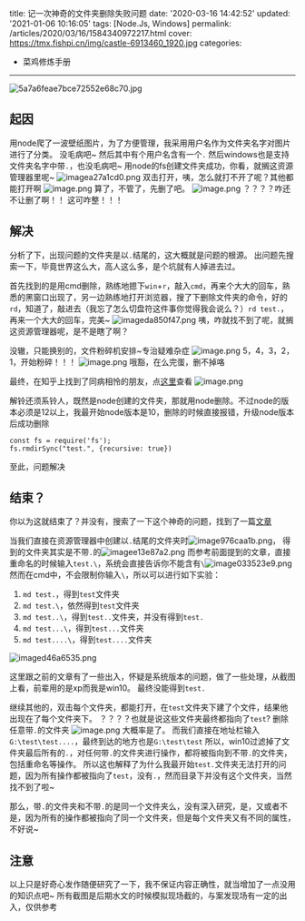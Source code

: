 title: 记一次神奇的文件夹删除失败问题
date: '2020-03-16 14:42:52'
updated: '2021-01-06 10:16:05'
tags: [Node.Js, Windows]
permalink: /articles/2020/03/16/1584340972217.html
cover: https://tmx.fishpi.cn/img/castle-6913460_1920.jpg
categories: 
- 菜鸡修炼手册
---
![5a7a6feae7bce72552e68c70.jpg](https://tmx.fishpi.cn/img/castle-6913460_1920.jpg)

## 起因

用node爬了一波壁纸图片，为了方便管理，我采用用户名作为文件夹名字对图片进行了分类。
没毛病吧~
然后其中有个用户名含有一个`.`
然后windows也是支持文件夹名字中带`.`，也没毛病吧~
用node的fs创建文件夹成功，你看，就搁这资源管理器里呢~
![imagea27a1cd0.png](https://tmx.fishpi.cn/img/20210105144638114.png)
双击打开，咦，怎么就打不开了呢？其他都能打开啊
![image.png](https://tmx.fishpi.cn/img/20210105084921676.png)
算了，不管了，先删了吧。
![image.png](https://tmx.fishpi.cn/img/20210105085022051.png)
？？？？咋还不让删了啊！！
这可咋整！！！

## 解决

分析了下，出现问题的文件夹是以`.`结尾的，这大概就是问题的根源。
出问题先搜索一下，毕竟世界这么大，高人这么多，是个坑就有人掉进去过。

首先找到的是用cmd删除，熟练地摁下`win`+`r`，敲入`cmd`，再来个大大的回车，熟悉的黑窗口出现了，另一边熟练地打开浏览器，搜了下删除文件夹的命令，好的`rd`，知道了，敲进去（我忘了怎么切盘符这件事你觉得我会说么？）`rd test.`，再来一个大大的回车，完美~
![imageda850f47.png](https://tmx.fishpi.cn/img/20210105144740973.png)
咦，咋就找不到了呢，就搁这资源管理器呢，是不是瞎了啊？

没辙，只能换别的，文件粉碎机安排~专治疑难杂症
![image.png](https://tmx.fishpi.cn/img/20210105085222739.png)
5，4，3，2，1，开始粉碎！！！
![image.png](https://tmx.fishpi.cn/img/20210105085323567.png)
哦豁，在么完蛋，删不掉咯

最终，在知乎上找到了同病相怜的朋友，点[这里](https://www.zhihu.com/question/371533421)查看
![image.png](https://tmx.fishpi.cn/img/20210105085425895.png)

解铃还须系铃人，既然是node创建的文件夹，那就用node删除。不过node的版本必须是12以上，我最开始node版本是10，删除的时候直接报错，升级node版本后成功删除

```
const fs = require('fs');
fs.rmdirSync("test.", {recursive: true})
```

至此，问题解决

## 结束？

你以为这就结束了？并没有，搜索了一下这个神奇的问题，找到了一篇[文章](https://www.zhangshengrong.com/p/JKN8Kn5a6b/)

当我们直接在资源管理器中创建以`.`结尾的文件夹时![image976caa1b.png](https://tmx.fishpi.cn/img/20210105144851239.png)，
得到的文件夹其实是不带`.`的![imagee13e87a2.png](https://tmx.fishpi.cn/img/20210105144932864.png)
而参考前面提到的文章，直接重命名的时候输入`test.\`，系统会直接告诉你不能含有`\`![image033523e9.png](https://tmx.fishpi.cn/img/20210105145133427.png)
然而在cmd中，不会限制你输入`\`，所以可以进行如下实验：

1. `md test.`，得到`test`文件夹
2. `md test.\`，依然得到`test`文件夹
3. `md test..\`，得到`test..`文件夹，并没有得到`test.`
4. `md test...\`，得到`test...`文件夹
5. `md test....\`，得到`test....`文件夹

![imaged46a6535.png](https://tmx.fishpi.cn/img/20210105145018302.png)

这里跟之前的文章有了一些出入，怀疑是系统版本的问题，做了一些处理，从截图上看，前辈用的是xp而我是win10。
最终没能得到`test.`

继续其他的，双击每个文件夹，都能打开，在`test`文件夹下建了个文件，结果他出现在了每个文件夹下。
？？？？也就是说这些文件夹最终都指向了`test`?
删除任意带`.`的文件夹
![image.png](https://tmx.fishpi.cn/img/20210105085927801.png)
大概率是了。
而我们直接在地址栏输入`G:\test\test....`，最终到达的地方也是`G:\test\test`
所以，win10过滤掉了文件夹最后所有的`.`，对任何带`.`的文件夹进行操作，都将被指向到不带`.`的文件夹，包括重命名等操作。
所以这也解释了为什么我最开始`test.`文件夹无法打开的问题，因为所有操作都被指向了`test`，没有`.`，然而目录下并没有这个文件夹，当然找不到了啦~

那么，带`.`的文件夹和不带`.`的是同一个文件夹么，没有深入研究，是，又或者不是，因为所有的操作都被指向了同一个文件夹，但是每个文件夹又有不同的属性，不好说~

## 注意

以上只是好奇心发作随便研究了一下，我不保证内容正确性，就当增加了一点没用的知识点吧~
所有截图是后期水文的时候模拟现场截的，与案发现场有一定的出入，仅供参考

